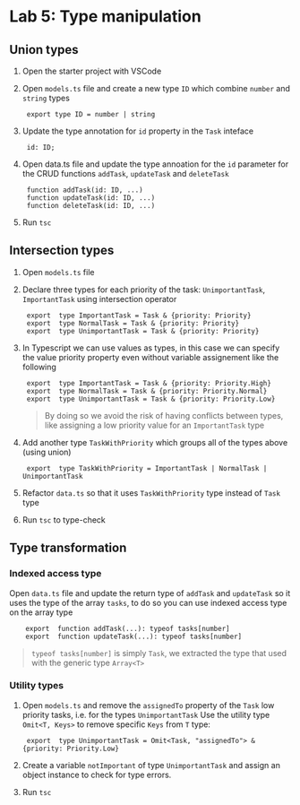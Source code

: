# Lab 5: Type manipulation


## Union types
1. Open the starter project with VSCode
2. Open `models.ts` file and create a new type `ID` which combine `number` and `string` types
	
		export type ID = number | string
3. Update the type annotation for `id` property in the `Task` inteface

		id: ID;
4. Open data.ts file and update the type annoation for the `id` parameter for the CRUD functions `addTask`, `updateTask` and `deleteTask`

		function addTask(id: ID, ...)
		function updateTask(id: ID, ...)
		function deleteTask(id: ID, ...)
	
7. Run `tsc`


## Intersection types

1. Open `models.ts` file 
2. Declare three types for each priority of the task: `UnimportantTask`, `ImportantTask` using intersection operator

		export  type ImportantTask = Task & {priority: Priority}
		export  type NormalTask = Task & {priority: Priority}
		export  type UnimportantTask = Task & {priority: Priority}

3. In Typescript we can use values as types, in this case we can specify the value priority property even without variable assignement like the following

		export  type ImportantTask = Task & {priority: Priority.High}
		export  type NormalTask = Task & {priority: Priority.Normal}
		export  type UnimportantTask = Task & {priority: Priority.Low}

	> By doing so we avoid the risk of having conflicts between types, like assigning a low priority value for an `ImportantTask` type

4. Add another type `TaskWithPriority` which groups all of the types above (using union)

		export  type TaskWithPriority = ImportantTask | NormalTask | UnimportantTask
5. Refactor `data.ts` so that it uses `TaskWithPriority` type instead of `Task` type
6. Run `tsc` to type-check

##  Type transformation

### Indexed access type
Open `data.ts` file and update the return type of `addTask` and `updateTask`  so it uses the type of the array `tasks`, to do so you can use indexed access type on the array type

		export  function addTask(...): typeof tasks[number] 
		export  function updateTask(...): typeof tasks[number] 

> `typeof tasks[number]`  is simply `Task`, we extracted the type that used with the generic type `Array<T>`


### Utility types

1. Open `models.ts`  and remove the  `assignedTo` property of the `Task` low priority tasks, i.e. for the types `UnimportantTask`
Use the utility type `Omit<T, Keys>` to remove specific `Keys`  from `T` type:

	
		export  type UnimportantTask = Omit<Task, "assignedTo"> & {priority: Priority.Low}

2. Create  a variable `notImportant` of type `UnimportantTask` and assign an object instance to check for type errors.

3. Run `tsc`










